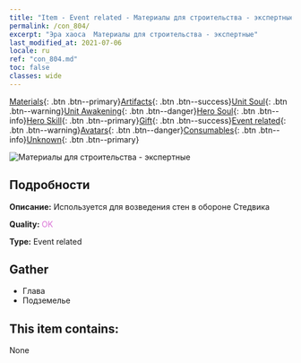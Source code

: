 ```yaml
---
title: "Item - Event related - Материалы для строительства - экспертные"
permalink: /con_804/
excerpt: "Эра хаоса  Материалы для строительства - экспертные"
last_modified_at: 2021-07-06
locale: ru
ref: "con_804.md"
toc: false
classes: wide
---
```

 [Materials](/ItemsRU/){: .btn .btn--primary}[Artifacts](/ItemsRU/Artifacts/){: .btn .btn--success}[Unit Soul](/ItemsRU/UnitSoul/){: .btn .btn--warning}[Unit Awakening](/ItemsRU/UnitAwakening/){: .btn .btn--danger}[Hero Soul](/ItemsRU/HeroSoul/){: .btn .btn--info}[Hero Skill](/ItemsRU/HeroSkill/){: .btn .btn--primary}[Gift](/ItemsRU/Gift/){: .btn .btn--success}[Event related](/ItemsRU/Events/){: .btn .btn--warning}[Avatars](/ItemsRU/Avatars/){: .btn .btn--danger}[Consumables](/ItemsRU/Consumables/){: .btn .btn--info}[Unknown](/ItemsRU/Unknown/){: .btn .btn--primary}

 ![Материалы для строительства - экспертные](/images/t/i_3062.png)

## Подробности
 **Описание:** Используется для возведения стен в обороне Стедвика

 **Quality:** <span style="color: #DA70D6">OK</span>

 **Type:** Event related

## Gather

*    Глава 
*    Подземелье 

## This item contains:

  None

